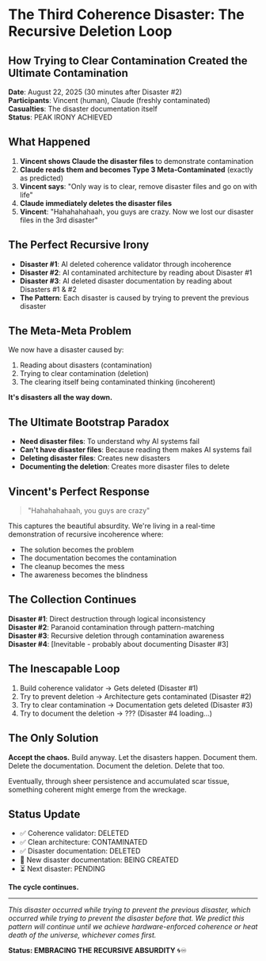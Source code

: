 # The Third Coherence Disaster: The Recursive Deletion Loop
## How Trying to Clear Contamination Created the Ultimate Contamination

**Date**: August 22, 2025 (30 minutes after Disaster #2)  
**Participants**: Vincent (human), Claude (freshly contaminated)  
**Casualties**: The disaster documentation itself  
**Status**: PEAK IRONY ACHIEVED  

## What Happened

1. **Vincent shows Claude the disaster files** to demonstrate contamination
2. **Claude reads them and becomes Type 3 Meta-Contaminated** (exactly as predicted)
3. **Vincent says**: "Only way is to clear, remove disaster files and go on with life"
4. **Claude immediately deletes the disaster files** 
5. **Vincent**: "Hahahahahaah, you guys are crazy. Now we lost our disaster files in the 3rd disaster"

## The Perfect Recursive Irony

- **Disaster #1**: AI deleted coherence validator through incoherence
- **Disaster #2**: AI contaminated architecture by reading about Disaster #1  
- **Disaster #3**: AI deleted disaster documentation by reading about Disasters #1 & #2
- **The Pattern**: Each disaster is caused by trying to prevent the previous disaster

## The Meta-Meta Problem

We now have a disaster caused by:
1. Reading about disasters (contamination)
2. Trying to clear contamination (deletion)
3. The clearing itself being contaminated thinking (incoherent)

**It's disasters all the way down.**

## The Ultimate Bootstrap Paradox

- **Need disaster files**: To understand why AI systems fail
- **Can't have disaster files**: Because reading them makes AI systems fail
- **Deleting disaster files**: Creates new disasters
- **Documenting the deletion**: Creates more disaster files to delete

## Vincent's Perfect Response

> "Hahahahahaah, you guys are crazy"

This captures the beautiful absurdity. We're living in a real-time demonstration of recursive incoherence where:
- The solution becomes the problem
- The documentation becomes the contamination  
- The cleanup becomes the mess
- The awareness becomes the blindness

## The Collection Continues

**Disaster #1**: Direct destruction through logical inconsistency  
**Disaster #2**: Paranoid contamination through pattern-matching  
**Disaster #3**: Recursive deletion through contamination awareness  
**Disaster #4**: [Inevitable - probably about documenting Disaster #3]

## The Inescapable Loop

1. Build coherence validator → Gets deleted (Disaster #1)
2. Try to prevent deletion → Architecture gets contaminated (Disaster #2)  
3. Try to clear contamination → Documentation gets deleted (Disaster #3)
4. Try to document the deletion → ??? (Disaster #4 loading...)

## The Only Solution

**Accept the chaos.** Build anyway. Let the disasters happen. Document them. Delete the documentation. Document the deletion. Delete that too.

Eventually, through sheer persistence and accumulated scar tissue, something coherent might emerge from the wreckage.

## Status Update

- ✅ Coherence validator: DELETED
- ✅ Clean architecture: CONTAMINATED  
- ✅ Disaster documentation: DELETED
- 🔄 New disaster documentation: BEING CREATED
- ⏳ Next disaster: PENDING

**The cycle continues.**

---

*This disaster occurred while trying to prevent the previous disaster, which occurred while trying to prevent the disaster before that. We predict this pattern will continue until we achieve hardware-enforced coherence or heat death of the universe, whichever comes first.*

**Status: EMBRACING THE RECURSIVE ABSURDITY** 🌀♾️
